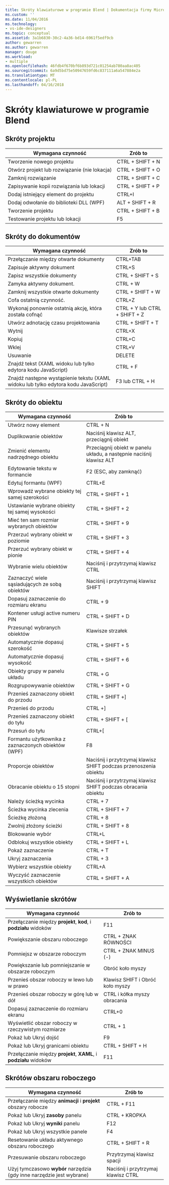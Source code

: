 ```yaml
---
title: Skróty klawiaturowe w programie Blend | Dokumentacja firmy Microsoft
ms.custom: ''
ms.date: 11/04/2016
ms.technology:
- vs-ide-designers
ms.topic: conceptual
ms.assetid: 3a1b6830-30c2-4a36-bd14-6961f5edf9cb
author: gewarren
ms.author: gewarren
manager: douge
ms.workload:
- multiple
ms.openlocfilehash: 46fdb4f670bf6b893d721c01254ab780aa8ac405
ms.sourcegitcommit: 6a9d5bd75e50947659fd6c837111a6a547884e2a
ms.translationtype: MT
ms.contentlocale: pl-PL
ms.lasthandoff: 04/16/2018
---
```

# <a name="keyboard-shortcuts-in-blend"></a>Skróty klawiaturowe w programie Blend
## <a name="project-shortcuts"></a>Skróty projektu  
  
|Wymagana czynność|Zrób to|  
|----------------|-------------|  
|Tworzenie nowego projektu|CTRL + SHIFT + N|  
|Otwórz projekt lub rozwiązanie (nie lokacja)|CTRL + SHIFT + O|  
|Zamknij rozwiązanie|CTRL + SHIFT + C|  
|Zapisywanie kopii rozwiązania lub lokacji|CTRL + SHIFT + P|  
|Dodaj istniejący element do projektu|CTRL+I|  
|Dodaj odwołanie do biblioteki DLL (WPF)|ALT + SHIFT + R|  
|Tworzenie projektu|CTRL + SHIFT + B|  
|Testowanie projektu lub lokacji|F5|  
  
## <a name="document-shortcuts"></a>Skróty do dokumentów  
  
|Wymagana czynność|Zrób to|  
|----------------|-------------|  
|Przełączanie między otwarte dokumenty|CTRL+TAB|  
|Zapisuje aktywny dokument|CTRL+S|  
|Zapisz wszystkie dokumenty|CTRL + SHIFT + S|  
|Zamyka aktywny dokument.|CTRL + W|  
|Zamknij wszystkie otwarte dokumenty|CTRL + SHIFT + W|  
|Cofa ostatnią czynność.|CTRL+Z|  
|Wykonaj ponownie ostatnią akcję, która została cofnąć|CTRL + Y lub CTRL + SHIFT + Z|  
|Utwórz adnotację czasu projektowania|CTRL + SHIFT + T|  
|Wytnij|CTRL+X|  
|Kopiuj|CTRL+C|  
|Wklej|CTRL+V|  
|Usuwanie|DELETE|  
|Znajdź tekst (XAML widoku lub tylko edytora kodu JavaScript)|CTRL + F|  
|Znajdź następne wystąpienie tekstu (XAML widoku lub tylko edytora kodu JavaScript)|F3 lub CTRL + H|  
  
## <a name="object-shortcuts"></a>Skróty do obiektu  
  
|Wymagana czynność|Zrób to|  
|----------------|-------------|  
|Utwórz nowy element|CTRL + N|  
|Duplikowanie obiektów|Naciśnij klawisz ALT, przeciągnij obiekt|  
|Zmienić elementu nadrzędnego obiektu|Przeciągnij obiekt w panelu układu, a następnie naciśnij klawisz ALT|  
|Edytowanie tekstu w formancie|F2 (ESC, aby zamknąć)|  
|Edytuj formantu (WPF)|CTRL+E|  
|Wprowadź wybrane obiekty tej samej szerokości|CTRL + SHIFT + 1|  
|Ustawianie wybrane obiekty tej samej wysokości|CTRL + SHIFT + 2|  
|Mieć ten sam rozmiar wybranych obiektów|CTRL + SHIFT + 9|  
|Przerzuć wybrany obiekt w poziomie|CTRL + SHIFT + 3|  
|Przerzuć wybrany obiekt w pionie|CTRL + SHIFT + 4|  
|Wybranie wielu obiektów|Naciśnij i przytrzymaj klawisz CTRL|  
|Zaznaczyć wiele sąsiadujących ze sobą obiektów|Naciśnij i przytrzymaj klawisz SHIFT|  
|Dopasuj zaznaczenie do rozmiaru ekranu|CTRL + 9|  
|Kontener usługi active numeru PIN|CTRL + SHIFT + D|  
|Przesunąć wybranych obiektów|Klawisze strzałek|  
|Automatycznie dopasuj szerokość|CTRL + SHIFT + 5|  
|Automatycznie dopasuj wysokość|CTRL + SHIFT + 6|  
|Obiekty grupy w panelu układu|CTRL + G|  
|Rozgrupowywanie obiektów|CTRL + SHIFT + G|  
|Przenieś zaznaczony obiekt do przodu|CTRL + SHIFT +]|  
|Przenieś do przodu|CTRL +]|  
|Przenieś zaznaczony obiekt do tyłu|CTRL + SHIFT + [|  
|Przesuń do tyłu|CTRL+[|  
|Formantu użytkownika z zaznaczonych obiektów (WPF)|F8|  
|Proporcje obiektów|Naciśnij i przytrzymaj klawisz SHIFT podczas przenoszenia obiektu|  
|Obracanie obiektu o 15 stopni|Naciśnij i przytrzymaj klawisz SHIFT podczas obracania obiektu|  
|Należy ścieżką wycinka|CTRL + 7|  
|Ścieżka wycinka zlecenia|CTRL + SHIFT + 7|  
|Ścieżkę złożoną|CTRL + 8|  
|Zwolnij złożony ścieżki|CTRL + SHIFT + 8|  
|Blokowanie wybór|CTRL+L|  
|Odblokuj wszystkie obiekty|CTRL + SHIFT + L|  
|Pokaż zaznaczenie|CTRL + T|  
|Ukryj zaznaczenia|CTRL + 3|  
|Wybierz wszystkie obiekty|CTRL+A|  
|Wyczyść zaznaczenie wszystkich obiektów|CTRL + SHIFT + A|  
  
## <a name="view-shortcuts"></a>Wyświetlanie skrótów  
  
|Wymagana czynność|Zrób to|  
|----------------|-------------|  
|Przełączanie między **projekt**, **kod**, i **podziału** widoków|F11|  
|Powiększanie obszaru roboczego|CTRL + ZNAK RÓWNOŚCI|  
|Pomniejsz w obszarze roboczym|CTRL + ZNAK MINUS (-)|  
|Powiększanie lub pomniejszanie w obszarze roboczym|Obróć koło myszy|  
|Przenieś obszar roboczy w lewo lub w prawo|Klawisz SHIFT i Obróć koło myszy|  
|Przenieś obszar roboczy w górę lub w dół|CTRL i kółka myszy obracania|  
|Dopasuj zaznaczenie do rozmiaru ekranu|CTRL+0|  
|Wyświetlić obszar roboczy w rzeczywistym rozmiarze|CTRL + 1|  
|Pokaż lub Ukryj dojść|F9|  
|Pokaż lub Ukryj granicami obiektu|CTRL + SHIFT + H|  
|Przełączanie między **projekt**, **XAML**, i **podziału** widoków|F11|  
  
## <a name="workspace-shortcuts"></a>Skrótów obszaru roboczego  
  
|Wymagana czynność|Zrób to|  
|----------------|-------------|  
|Przełączanie między **animacji** i **projekt** obszary robocze|CTRL + F11|  
|Pokaż lub Ukryj **zasoby** panelu|CTRL + KROPKA|  
|Pokaż lub Ukryj **wyniki** panelu|F12|  
|Pokaż lub Ukryj wszystkie panele|F4|  
|Resetowanie układu aktywnego obszaru roboczego|CTRL + SHIFT + R|  
|Przesuwanie obszaru roboczego|Przytrzymaj klawisz spacji|  
|Użyj tymczasowo **wybór** narzędzia (gdy inne narzędzie jest wybrane)|Naciśnij i przytrzymaj klawisz CTRL|